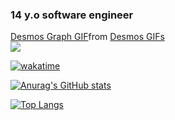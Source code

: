 ### 14 y.o software engineer

<div class="tenor-gif-embed" data-postid="13647807909730196037" data-share-method="host" data-aspect-ratio="1" data-width="100%"><a href="https://tenor.com/view/desmos-graph-math-heart-blueheart-gif-13647807909730196037">Desmos Graph GIF</a>from <a href="https://tenor.com/search/desmos-gifs">Desmos GIFs</a></div> <script type="text/javascript" async src="https://tenor.com/embed.js"></script>


<div id="badges">
        <a href="https://t.me/lubaskinc0de">
            <img src="https://img.shields.io/badge/Telegram-blue?logo=Telegram&logoColor=Blue&style=for-the-badge">
        </a>
</div>
    
[![wakatime](https://wakatime.com/badge/user/280c7358-d8a9-44aa-81b1-ee89e6499271.svg)](https://wakatime.com/@280c7358-d8a9-44aa-81b1-ee89e6499271)
<img src="https://komarev.com/ghpvc/?username=lubaskinc0de&style=flat-square&color=blue" alt=""/>

[![Anurag's GitHub stats](https://github-readme-stats.vercel.app/api?username=lubaskinc0de&theme=tokyonight)](https://github.com/anuraghazra/github-readme-stats)

[![Top Langs](https://github-readme-stats.vercel.app/api/top-langs/?username=lubaskinc0de&layout=compact&theme=tokyonight)](https://github.com/anuraghazra/github-readme-stats)
